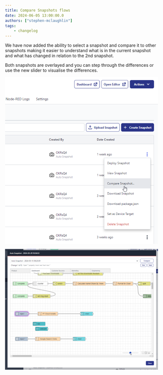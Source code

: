 ```yaml
---
title: Compare Snapshots flows
date: 2024-06-05 13:00:00.0
authors: ["stephen-mclaughlin"]
tags:
    - changelog
---
```


We have now added the ability to select a snapshot and compare it to other snapshots making it easier to understand what is in the current snapshot and what has changed in relation to the 2nd snapshot.

Both snapshots are overlayed and you can step through the differences or use the new slider to visualise the differences.

![Selecting a snapshot for comparison](./images/snapshot-compare-kebab-menu.png)

![Comparing selected snapshot with another](./images/snapshot-compare-flows.png)